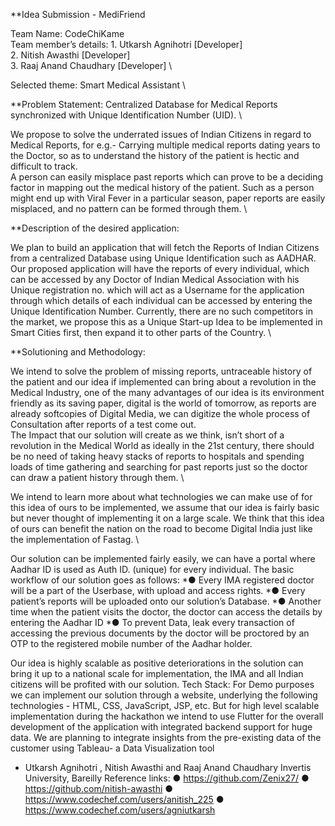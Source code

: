 **Idea Submission - MediFriend 

Team Name: CodeChiKame \
Team member’s details: 1. Utkarsh Agnihotri [Developer] \
                       2. Nitish Awasthi [Developer] \
                       3. Raaj Anand Chaudhary [Developer] \
                       
Selected theme: Smart Medical Assistant \

**Problem Statement: Centralized Database for Medical Reports synchronized with Unique Identification Number (UID). \

We propose to solve the underrated issues of Indian Citizens in regard to Medical Reports, for e.g.- Carrying multiple medical reports dating years to the Doctor, so as to understand the history of the patient is hectic and difficult to track. \
A person can easily misplace past reports which can prove to be a deciding factor in mapping out the medical history of the patient. Such as a person might end up with Viral Fever in a particular season, paper reports are easily misplaced, and no pattern can be formed through them. \

**Description of the desired application: 

We plan to build an application that will fetch the Reports of Indian Citizens from a centralized Database using Unique Identification such as AADHAR. Our proposed application will have the reports of every individual, which can be accessed by any Doctor of Indian Medical Association with his Unique registration no. which will act as a Username for the application through which details of each individual can be accessed by entering the Unique Identification Number.
Currently, there are no such competitors in the market, we propose this as a Unique Start-up Idea to be implemented in Smart Cities first, then expand it to other parts of the Country. \

**Solutioning and Methodology:

We intend to solve the problem of missing reports, untraceable history of the patient and our idea if implemented can bring about a revolution in the Medical Industry, one of the many advantages of our idea is its environment friendly as its saving paper, digital is the world of tomorrow, as reports are already softcopies of Digital Media, we can digitize the whole process of Consultation after reports of a test come out. \
The Impact that our solution will create as we think, isn’t short of a revolution in the Medical World as ideally in the 21st century, there should be no need of taking heavy stacks of reports to hospitals and spending loads of time gathering and searching for past reports just so the doctor can draw a patient history through them. \

We intend to learn more about what technologies we can make use of for this idea of ours to be implemented, we assume that our idea is fairly basic but never thought of implementing it on a large scale. We think that this idea of ours can benefit the nation on the road to become Digital India just like the implementation of Fastag. \

Our solution can be implemented fairly easily, we can have a portal where Aadhar ID is used as Auth ID. (unique) for every individual. The basic workflow of our solution goes as follows:
*● Every IMA registered doctor will be a part of the Userbase, with upload and access rights.
*● Every patient’s reports will be uploaded onto our solution’s Database.
*● Another time when the patient visits the doctor, the doctor can access the details by entering the Aadhar ID
*● To prevent Data, leak every transaction of accessing the previous documents by the doctor will be proctored by an OTP to the registered mobile number of the Aadhar holder.

Our idea is highly scalable as positive deteriorations in the solution can bring it up to a national scale for implementation, the IMA and all Indian citizens will be profited with our solution.
Tech Stack: For Demo purposes we can implement our solution through a website, underlying the following technologies - HTML, CSS, JavaScript, JSP, etc. But for high level scalable implementation during the hackathon we intend to use Flutter for the overall development of the application with integrated backend support for huge data. We are planning to integrate insights from the pre-existing data of the customer using Tableau- a Data Visualization tool
- Utkarsh Agnihotri , Nitish Awasthi and Raaj Anand Chaudhary Invertis University, Bareilly
Reference links:
● https://github.com/Zenix27/
● https://github.com/nitish-awasthi
● https://www.codechef.com/users/anitish_225 ● https://www.codechef.com/users/agniutkarsh
      
